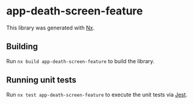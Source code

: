 # app-death-screen-feature

This library was generated with [Nx](https://nx.dev).

## Building

Run `nx build app-death-screen-feature` to build the library.

## Running unit tests

Run `nx test app-death-screen-feature` to execute the unit tests via [Jest](https://jestjs.io).
